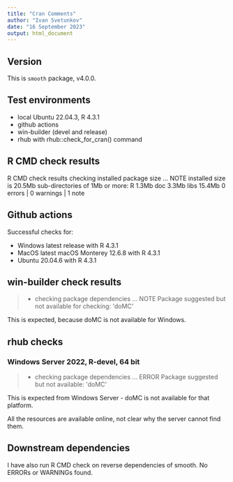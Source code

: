 ```yaml
---
title: "Cran Comments"
author: "Ivan Svetunkov"
date: "16 September 2023"
output: html_document
---
```


## Version
This is ``smooth`` package, v4.0.0.


## Test environments
* local Ubuntu 22.04.3, R 4.3.1
* github actions
* win-builder (devel and release)
* rhub with rhub::check_for_cran() command

## R CMD check results
R CMD check results
checking installed package size ... NOTE
    installed size is 20.5Mb
    sub-directories of 1Mb or more:
      R      1.3Mb
      doc    3.3Mb
      libs  15.4Mb
0 errors | 0 warnings | 1 note

## Github actions
Successful checks for:

- Windows latest release with R 4.3.1
- MacOS latest macOS Monterey 12.6.8 with R 4.3.1
- Ubuntu 20.04.6 with R 4.3.1

## win-builder check results
>* checking package dependencies ... NOTE
>Package suggested but not available for checking: 'doMC'

This is expected, because doMC is not available for Windows.

## rhub checks
### Windows Server 2022, R-devel, 64 bit
> * checking package dependencies ... ERROR
> Package suggested but not available: 'doMC'

This is expected from Windows Server - doMC is not available for that platform.

All the resources are available online, not clear why the server cannot find them.

## Downstream dependencies
I have also run R CMD check on reverse dependencies of smooth.
No ERRORs or WARNINGs found.
